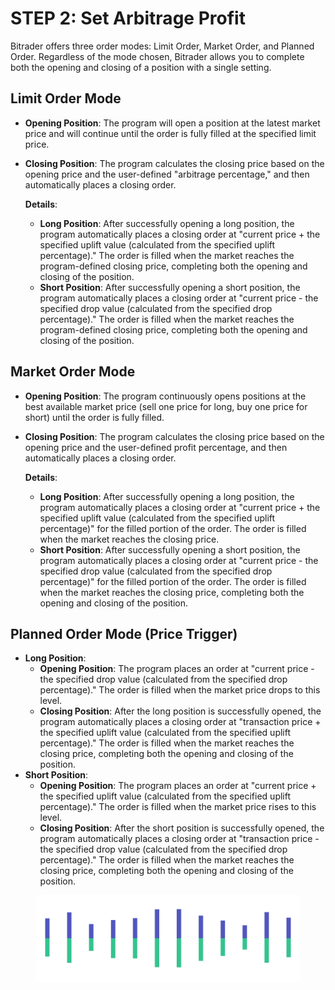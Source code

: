 # STEP 2: Set Arbitrage Profit

Bitrader offers three order modes: Limit Order, Market Order, and Planned Order. Regardless of the mode chosen, Bitrader allows you to complete both the opening and closing of a position with a single setting.

## Limit Order Mode

* **Opening Position**: The program will open a position at the latest market price and will continue until the order is fully filled at the specified limit price.
*   **Closing Position**: The program calculates the closing price based on the opening price and the user-defined "arbitrage percentage," and then automatically places a closing order.

    **Details**:

    * **Long Position**: After successfully opening a long position, the program automatically places a closing order at "current price + the specified uplift value (calculated from the specified uplift percentage)." The order is filled when the market reaches the program-defined closing price, completing both the opening and closing of the position.
    * **Short Position**: After successfully opening a short position, the program automatically places a closing order at "current price - the specified drop value (calculated from the specified drop percentage)." The order is filled when the market reaches the program-defined closing price, completing both the opening and closing of the position.

## Market Order Mode

* **Opening Position**: The program continuously opens positions at the best available market price (sell one price for long, buy one price for short) until the order is fully filled.
*   **Closing Position**: The program calculates the closing price based on the opening price and the user-defined profit percentage, and then automatically places a closing order.

    **Details**:

    * **Long Position**: After successfully opening a long position, the program automatically places a closing order at "current price + the specified uplift value (calculated from the specified uplift percentage)" for the filled portion of the order. The order is filled when the market reaches the closing price.
    * **Short Position**: After successfully opening a short position, the program automatically places a closing order at "current price - the specified drop value (calculated from the specified drop percentage)" for the filled portion of the order. The order is filled when the market reaches the closing price, completing both the opening and closing of the position.

## Planned Order Mode (Price Trigger)

* **Long Position**:
  * **Opening Position**: The program places an order at "current price - the specified drop value (calculated from the specified drop percentage)." The order is filled when the market price drops to this level.
  * **Closing Position**: After the long position is successfully opened, the program automatically places a closing order at "transaction price + the specified uplift value (calculated from the specified uplift percentage)." The order is filled when the market reaches the closing price, completing both the opening and closing of the position.
* **Short Position**:
  * **Opening Position**: The program places an order at "current price + the specified uplift value (calculated from the specified uplift percentage)." The order is filled when the market price rises to this level.
  * **Closing Position**: After the short position is successfully opened, the program automatically places a closing order at "transaction price - the specified drop value (calculated from the specified drop percentage)." The order is filled when the market reaches the closing price, completing both the opening and closing of the position.

<figure><img src="../../.gitbook/assets/Pagination (2).png" alt=""><figcaption></figcaption></figure>
